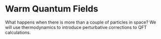 # Warm Quantum Fields

What happens when there is more than a couple of particles in space? We will use thermodynamics to introduce perturbative corrections to QFT calculations.